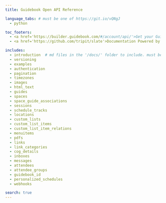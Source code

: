 ```yaml
---
title: Guidebook Open API Reference

language_tabs: # must be one of https://git.io/vQNgJ
  - python

toc_footers:
  - <a href='https://builder.guidebook.com/#/account/api/'>Get your Guidebook API Key</a>
  - <a href='https://github.com/tripit/slate'>Documentation Powered by Slate</a>

includes:
  - introduction  # md files in the '/docs/' folder to include. must be all lowercase no spaces
  - versioning
  - examples
  - authentication
  - pagination
  - timezones
  - images
  - html_text
  - guides
  - spaces
  - space_guide_associations
  - sessions
  - schedule_tracks
  - locations
  - custom_lists
  - custom_list_items
  - custom_list_item_relations
  - menuitems
  - pdfs
  - links
  - link_categories
  - cog_details
  - inboxes
  - messages
  - attendees
  - attendee_groups
  - guidebook_id
  - personalized_schedules
  - webhooks

search: true
---
```

